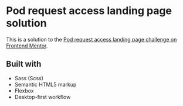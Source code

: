 # Pod request access landing page solution

This is a solution to the [Pod request access landing page challenge on Frontend Mentor](https://www.frontendmentor.io/challenges/pod-request-access-landing-page-eyTmdkLSG).

## **Built with**

-   Sass (Scss)
-   Semantic HTML5 markup
-   Flexbox
-   Desktop-first workflow

